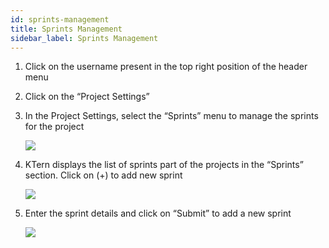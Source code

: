 ```yaml
---
id: sprints-management
title: Sprints Management
sidebar_label: Sprints Management
---
```


1. Click on the username present in the top right position of the header menu

2. Click on the “Project Settings”

3. In the Project Settings, select the “Sprints” menu to manage the sprints for the project

   ![](https://storage.googleapis.com/ktern-public-files/product-documentation/sprint-1.png)

4. KTern displays the list of sprints part of the projects in the “Sprints” section. Click on (+) to add new
   sprint

   ![](https://storage.googleapis.com/ktern-public-files/product-documentation/sprint-2.png)

5. Enter the sprint details and click on “Submit” to add a new sprint

   ![](https://storage.googleapis.com/ktern-public-files/product-documentation/sprint-3.png)
